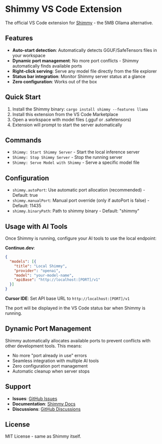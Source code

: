 # Shimmy VS Code Extension

The official VS Code extension for [Shimmy](https://github.com/Michael-A-Kuykendall/shimmy) - the 5MB Ollama alternative.

## Features

- **Auto-start detection**: Automatically detects GGUF/SafeTensors files in your workspace
- **Dynamic port management**: No more port conflicts - Shimmy automatically finds available ports
- **Right-click serving**: Serve any model file directly from the file explorer
- **Status bar integration**: Monitor Shimmy server status at a glance
- **Zero configuration**: Works out of the box

## Quick Start

1. Install the Shimmy binary: `cargo install shimmy --features llama`
2. Install this extension from the VS Code Marketplace
3. Open a workspace with model files (.gguf or .safetensors)
4. Extension will prompt to start the server automatically

## Commands

- `Shimmy: Start Shimmy Server` - Start the local inference server
- `Shimmy: Stop Shimmy Server` - Stop the running server  
- `Shimmy: Serve Model with Shimmy` - Serve a specific model file

## Configuration

- `shimmy.autoPort`: Use automatic port allocation (recommended) - Default: true
- `shimmy.manualPort`: Manual port override (only if autoPort is false) - Default: 11435
- `shimmy.binaryPath`: Path to shimmy binary - Default: "shimmy"

## Usage with AI Tools

Once Shimmy is running, configure your AI tools to use the local endpoint:

**Continue.dev**:
```json
{
  "models": [{
    "title": "Local Shimmy",
    "provider": "openai",
    "model": "your-model-name", 
    "apiBase": "http://localhost:[PORT]/v1"
  }]
}
```

**Cursor IDE**: Set API base URL to `http://localhost:[PORT]/v1`

The port will be displayed in the VS Code status bar when Shimmy is running.

## Dynamic Port Management

Shimmy automatically allocates available ports to prevent conflicts with other development tools. This means:

- No more "port already in use" errors
- Seamless integration with multiple AI tools
- Zero configuration port management
- Automatic cleanup when server stops

## Support

- **Issues**: [GitHub Issues](https://github.com/Michael-A-Kuykendall/shimmy/issues)
- **Documentation**: [Shimmy Docs](https://github.com/Michael-A-Kuykendall/shimmy/blob/main/README.md)
- **Discussions**: [GitHub Discussions](https://github.com/Michael-A-Kuykendall/shimmy/discussions)

## License

MIT License - same as Shimmy itself.